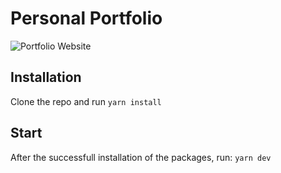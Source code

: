 # Personal Portfolio

![Portfolio Website](https://i.ibb.co/WgPMpts/image.png)

## Installation

Clone the repo and run `yarn install`

## Start

After the successfull installation of the packages, run: `yarn dev`
